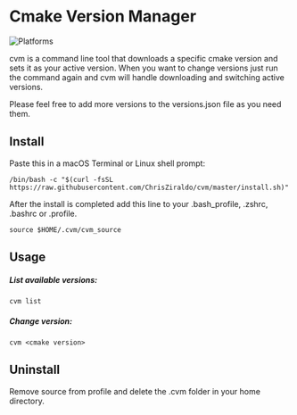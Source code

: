 
# Cmake Version Manager
![Platforms](https://img.shields.io/badge/Platforms-OSX%20%7C%20Linux-blue)

cvm is a command line tool that downloads a specific cmake version and sets it as your active version. When you want to change versions just run the command again and cvm will handle downloading and switching active versions.

Please feel free to add more versions to the versions.json file as you need them.


## Install

Paste this in a macOS Terminal or Linux shell prompt:

```
/bin/bash -c "$(curl -fsSL https://raw.githubusercontent.com/ChrisZiraldo/cvm/master/install.sh)"
```

After the install is completed add this line to your .bash_profile, .zshrc, .bashrc or .profile.

```
source $HOME/.cvm/cvm_source
```

## Usage
##### List available versions:
```
cvm list
```

##### Change version:
```
cvm <cmake version>
```


## Uninstall
Remove source from profile and delete the .cvm folder in your home directory.